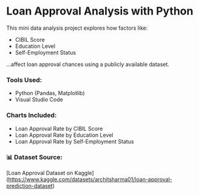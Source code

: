 # Loan Approval Analysis with Python

This mini data analysis project explores how factors like:

- CIBIL Score
- Education Level
- Self-Employment Status

...affect loan approval chances using a publicly available dataset.

### Tools Used:
- Python (Pandas, Matplotlib)
- Visual Studio Code

### Charts Included:
- Loan Approval Rate by CIBIL Score
- Loan Approval Rate by Education Level
- Loan Approval Rate by Self-Employment Status

### 📊 Dataset Source:
[Loan Approval Dataset on Kaggle]
(https://www.kaggle.com/datasets/architsharma01/loan-approval-prediction-dataset)

